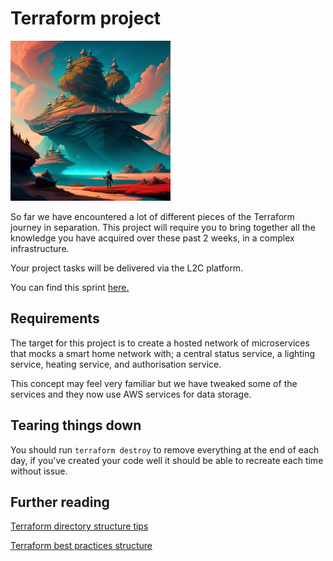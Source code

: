# Terraform project

![A hero starting their journey looking at a tower](./media/images/journey.png "A hero starting their journey looking at a tower")

So far we have encountered a lot of different pieces of the Terraform journey in separation. This project will require you to bring together all the knowledge you have acquired over these past 2 weeks, in a complex infrastructure.

Your project tasks will be delivered via the L2C platform.

You can find this sprint [here.](https://l2c.northcoders.com/courses/ce-provisioning/terraform-project)

## Requirements

The target for this project is to create a hosted network of microservices that mocks a smart home network with; a central status service, a lighting service, heating service, and authorisation service.

This concept may feel very familiar but we have tweaked some of the services and they now use AWS services for data storage.

## Tearing things down

You should run `terraform destroy` to remove everything at the end of each day, if you've created your code well it should be able to recreate each time without issue.

## Further reading

[Terraform directory structure tips](https://xebia.com/blog/four-tips-to-better-structure-terraform-projects/)

[Terraform best practices structure](https://www.terraform-best-practices.com/examples/terraform)
